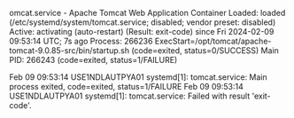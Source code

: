 omcat.service - Apache Tomcat Web Application Container
   Loaded: loaded (/etc/systemd/system/tomcat.service; disabled; vendor preset: disabled)
   Active: activating (auto-restart) (Result: exit-code) since Fri 2024-02-09 09:53:14 UTC; 7s ago
  Process: 266236 ExecStart=/opt/tomcat/apache-tomcat-9.0.85-src/bin/startup.sh (code=exited, status=0/SUCCESS)
 Main PID: 266243 (code=exited, status=1/FAILURE)

Feb 09 09:53:14 USE1NDLAUTPYA01 systemd[1]: tomcat.service: Main process exited, code=exited, status=1/FAILURE
Feb 09 09:53:14 USE1NDLAUTPYA01 systemd[1]: tomcat.service: Failed with result 'exit-code'.
